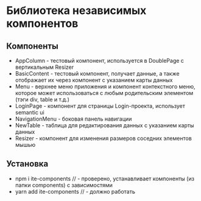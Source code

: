 # Библиотека независимых компонентов

## Компоненты

 - AppColumn - тестовый компонент, используется в DoublePage с вертикальным Resizer
 - BasicContent - тестовый компонент, получает данные, а также отображает их через компонент с указанием карты данных
 - Menu - верхнее меню приложения и компонент контекстного меню, которое может использоваться с любым родительским элементом (тэги div, table и т.д.)
 - LoginPage - компонент для страницы Login-проекта, использует semantic ui
 - NavigationMenu - боковая панель навигации
 - NewTable - таблица для редактирования данных с указанием карты данных
 - Resizer - компонент для изменения размеров соседних элементов мышью
 
## Установка

* npm i ite-components // - проверено, устанавливает компоненты (из папки components) с зависимостями
* yarn add ite-components // - должно работать

